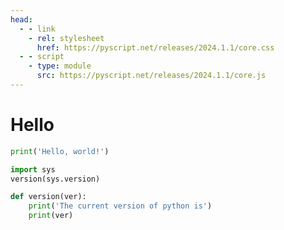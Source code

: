 ```yaml
---
head:
  - - link
    - rel: stylesheet
      href: https://pyscript.net/releases/2024.1.1/core.css
  - - script
    - type: module
      src: https://pyscript.net/releases/2024.1.1/core.js
---
```

# Hello
<script setup lang="ts">
import PyScriptEditor from "@source/.vuepress/components/PyScriptEditor.vue";
</script>

```py edit test
print('Hello, world!')
```

```py edit test
import sys
version(sys.version)
```


```py edit test
def version(ver):
    print('The current version of python is')
    print(ver)
```
